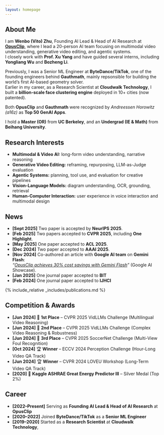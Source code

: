 ```yaml
---
layout: homepage
---
```


## About Me

I am **Wenbo (Vito) Zhu**, Founding AI Lead & Head of AI Research at **[OpusClip](https://www.opusclip.com)**, where I lead a 20-person AI team focusing on multimodal video understanding, generative video editing, and agentic systems.  
I closely work with **Prof. Xu Yang** and have guided several interns, including **Yongliang Wu** and **Bozheng Li**.  

Previously, I was a Senior ML Engineer at **ByteDance/TikTok**, one of the founding engineers behind **Gauthmath**, mainly repsonsible for building the world’s first AI-based geometry solver.  
Earlier in my career, as a Research Scientist at **Cloudwalk Technology**, I built a **billion-scale face clustering engine** deployed in 10+ cities (now patented).

Both **OpusClip** and **Gauthmath** were recognized by *Andreessen Horowitz (a16z)* as **Top 50 GenAI Apps**.  

I hold a **Master (OR)** from **UC Berkeley**, and an **Undergrad (IE & Math)** from **Beihang University**.  

## Research Interests

- **Multimodal & Video AI:** long-form video understanding, narrative reasoning  
- **Generative Video Editing:** reframing, repurposing, LLM-as-Judge evaluation  
- **Agentic Systems:** planning, tool use, and evaluation for creative pipelines  
- **Vision-Language Models:** diagram understanding, OCR, grounding, retrieval 
- **Human-Computer Interaction:** user experience in voice interaction and multimodal design   

## News

- **[Sept 2025]** Two paper is accepted by **NeurIPS 2025**.
- **[Feb 2025]** Two papers accepted to **CVPR 2025**, including **One Highlight**.  
- **[May 2025]** One paper accepted to **ACL 2025**.  
- **[Dec 2024]** Two paper accepted to **AAAI 2025**.  
- **[Nov 2024]** Co-authored an article with **Google AI team** on **Gemini Flash**:  
  *“[OpusClip achieves 30% cost savings with Gemini Flash](https://ai.google.dev/showcase/opusclip)”* (Google AI Showcase).  
- **[Jan 2025]** One journal paper accepted to **BIT** 
- **[Feb 2024]** One journal paper accepted to **IJHCI**

{% include_relative _includes/publications.md %}

## Competition & Awards

- **[Jun 2024]** 🥇 **1st Place** – CVPR 2025 VidLLMs Challenge (Multilingual Video Reasoning)  
- **[Jun 2024]** 🥈 **2nd Place** – CVPR 2025 VidLLMs Challenge (Complex Video Reasoning & Robustness)  
- **[Jun 2024]** 🥉 **3rd Place** – CVPR 2025 SoccerNet Challenge (Multi-View Foul Recognition)  
- **[Oct 2024]** 🏆 **Winner** – ECCV 2024 Perception Challenge (Hour-Long Video QA Track)  
- **[Jun 2024]** 🏆 **Winner** – CVPR 2024 LOVEU Workshop (Long-Term Video QA Track)    
- **[2020]** 🥈 **Kaggle ASHRAE Great Energy Predictor III** – Silver Medal (Top 2%)  

## Career

- **[2022–Present]** Serving as **Founding AI Lead & Head of AI Research** at **OpusClip**
- **[2020–2022]** Joined **ByteDance/TikTok** as a **Senior ML Engineer**
- **[2019–2020]** Started as a **Research Scientist** at **Cloudwalk Technology**,  
